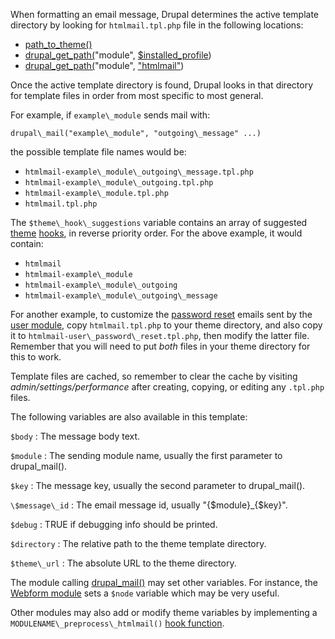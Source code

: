 When formatting an email message, Drupal determines the active template
directory by looking for `htmlmail.tpl.php` file in the following locations:

*    [path\_to\_theme()](http://api.drupal.org/api/drupal/includes--theme.inc/function/path\_to\_theme/7)
*    [drupal\_get\_path(](http://api.drupal.org/api/drupal/includes--common.inc/function/drupal\_get\_path/7)"module", [$installed\_profile](http://api.drupal.org/api/drupal/developer--globals.php/global/installed\_profile/7))
*    [drupal\_get\_path(](http://api.drupal.org/api/drupal/includes--common.inc/function/drupal\_get\_path/7)"module", ["htmlmail"](http://drupal.org/project/htmlmail))

Once the active template directory is found, Drupal looks in that directory
for template files in order from most specific to most general.

For example, if `example\_module` sends mail with:

`
    drupal\_mail("example\_module", "outgoing\_message" ...)
`

the possible template file names would be:

*    `htmlmail-example\_module\_outgoing\_message.tpl.php`
*    `htmlmail-example\_module\_outgoing.tpl.php`
*    `htmlmail-example\_module.tpl.php`
*    `htmlmail.tpl.php`

The `$theme\_hook\_suggestions` variable contains an array of suggested
[theme](http://api.drupal.org/api/drupal/includes--theme.inc/function/theme/7)
[hooks](http://api.drupal.org/api/drupal/modules--system--system.api.php/function/hook\_theme/7),
in reverse priority order.  For the above example, it would contain:

*    `htmlmail`
*    `htmlmail-example\_module`
*    `htmlmail-example\_module\_outgoing`
*    `htmlmail-example\_module\_outgoing\_message`

For another example, to customize the
[password reset](http://api.drupal.org/api/drupal/modules--user--user.pages.inc/function/user\_pass\_submit/7)
emails sent by the
[user module](http://api.drupal.org/api/drupal/modules--user--user.module/7),
copy `htmlmail.tpl.php` to your theme directory, and also
copy it to `htmlmail-user\_password\_reset.tpl.php`, then modify the
latter file. Remember that you will need to put *both* files in your theme
directory for this to work.

Template files are cached, so remember to clear the cache by visiting
_admin/settings/performance_ after creating, copying, or editing any
`.tpl.php` files.

The following variables are also available in this template:

`$body`
:    The message body text.

`$module`
:    The sending module name, usually the first parameter to drupal\_mail().

`$key`
:    The message key, usually the second parameter to drupal\_mail().

`\$message\_id`
:    The email message id, usually "{\$module}\_{\$key}".

`$debug`
:    TRUE if debugging info should be printed.

`$directory`
:    The relative path to the theme template directory.

`$theme\_url`
:    The absolute URL to the theme directory.

The module calling
[drupal\_mail()](http://api.drupal.org/api/drupal/includes--mail.inc/function/drupal\_mail/7)
may set other variables.  For instance, the
[Webform module](http://drupal.org/project/webform)
sets a `$node` variable which may be very useful.

Other modules may also add or modify theme variables by implementing a
`MODULENAME\_preprocess\_htmlmail()`
[hook function](http://api.drupal.org/api/drupal/modules--system--theme.api.php/function/hook_preprocess_HOOK/7).

